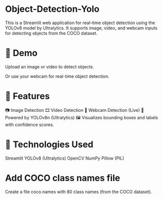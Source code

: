 # Object-Detection-Yolo
This is a Streamlit web application for real-time object detection using the YOLOv8 model by Ultralytics. It supports image, video, and webcam inputs for detecting objects from the COCO dataset.

# 🚀 Demo

Upload an image or video to detect objects.

Or use your webcam for real-time object detection.

# 📸 Features
📷 Image Detection
🎞️ Video Detection
🎥 Webcam Detection (Live)
🧠 Powered by YOLOv8n (Ultralytics)
🖼️ Visualizes bounding boxes and labels with confidence scores.

# 🧰 Technologies Used
Streamlit
YOLOv8 (Ultralytics)
OpenCV
NumPy
Pillow (PIL)

# Add COCO class names file
Create a file coco.names with 80 class names (from the COCO dataset).

